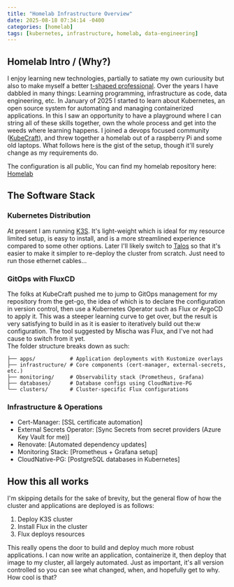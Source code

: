 ```yaml
---
title: "Homelab Infrastructure Overview"
date: 2025-08-18 07:34:14 -0400
categories: [homelab]
tags: [kubernetes, infrastructure, homelab, data-engineering]
---
```



## Homelab Intro / (Why?)
I enjoy learning new technologies, partially to satiate my own curiousity but also to make myself a better [t-shaped professional](https://en.wikipedia.org/wiki/T-shaped_skills). Over the years I have dabbled in many things:
Learning programming, infrastructure as code, data engineering, etc. In January of 2025 I started to learn about Kubernetes, an open source system for automating and managing containerized applications. In this I saw an opportunity
to have a playground where I can string all of these skills together, own the whole process and get into the weeds where learning happens. I joined a devops focused community ([KubeCraft](https://www.skool.com/kubecraft/about?ref=242c587e51bb4f9a9abab62bc823d80e)),
and threw together a homelab out of a raspberry Pi and some old laptops. What follows here is the gist of the setup, though it'll surely change as my requirements do. 

The configuration is all public, You can find my homelab repository here: [Homelab](https://github.com/chris-jelly/homelab)

## The Software Stack

### Kubernetes Distribution

At present I am running [K3S](https://k3s.io/). It's light-weight which is ideal for my resource limited setup, is easy to install, and is a more streamlined experience compared to some other options. Later I'll likely switch to [Talos](https://www.talos.dev/) so that it's easier
to make it simpler to re-deploy the cluster from scratch. Just need to run those ethernet cables...

### GitOps with FluxCD

The folks at KubeCraft pushed me to jump to GitOps management for my repository from the get-go, the idea of which is to
declare the configuration in version control, then use a Kubernetes Operator such as Flux or ArgoCD to apply it. This was a steeper learning curve to get over, but the result is very satisfying to build in as it is easier to iteratively build out
the:w
 configuration. The tool suggested by Mischa was Flux, and I've not had cause to switch from it yet.  
The folder structure breaks down as such:

```
├── apps/           # Application deployments with Kustomize overlays
├── infrastructure/ # Core components (cert-manager, external-secrets, etc.)
├── monitoring/     # Observability stack (Prometheus, Grafana)
├── databases/      # Database configs using CloudNative-PG
└── clusters/       # Cluster-specific Flux configurations
```

### Infrastructure & Operations

- Cert-Manager: [SSL certificate automation]
- External Secrets Operator: [Sync Secrets from secret providers (Azure Key Vault for me)]
- Renovate: [Automated dependency updates]
- Monitoring Stack: [Prometheus + Grafana setup]
- CloudNative-PG: [PostgreSQL databases in Kubernetes]


## How this all works

I'm skipping details for the sake of brevity, but the general flow of how the cluster and applications are deployed is as follows:

1. Deploy K3S cluster
2. Install Flux in the cluster
3. Flux deploys resources

This really opens the door to build and deploy much more robust applications. I can now write an application, containerize it, then deploy that image to my cluster, all largely automated. Just as important,
it's all version controlled so you can see what changed, when, and hopefully get to why. How cool is that?
